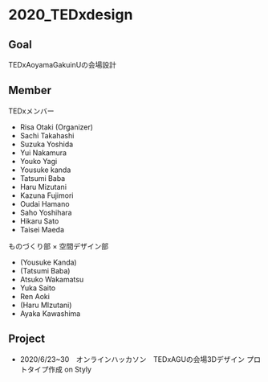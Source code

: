 # 2020_TEDxdesign
## Goal
TEDxAoyamaGakuinUの会場設計

## Member 
 
TEDxメンバー
 * Risa Otaki (Organizer)
 * Sachi Takahashi
 * Suzuka Yoshida
 * Yui Nakamura
 * Youko Yagi
 * Yousuke kanda
 * Tatsumi Baba
 * Haru Mizutani
 * Kazuna Fujimori
 * Oudai Hamano
 * Saho Yoshihara
 * Hikaru Sato
 * Taisei Maeda

ものづくり部 × 空間デザイン部
 * (Yousuke Kanda)
 * (Tatsumi Baba)
 * Atsuko Wakamatsu
 * Yuka Saito
 * Ren Aoki
 * (Haru MIzutani)
 * Ayaka Kawashima
 
 ## Project
 * 2020/6/23~30　オンラインハッカソン　TEDxAGUの会場3Dデザイン プロトタイプ作成 on Styly

